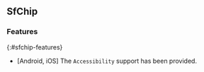 ## SfChip

### Features
{:#sfchip-features}

* [Android, iOS] The `Accessibility` support has been provided.
